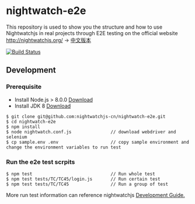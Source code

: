 # nightwatch-e2e
This repository is used to show you the structure and how to use Nightwatchjs in real projects through E2E testing on the official website http://nightwatchjs.org/ -> [中文版本](https://github.com/nightwatchjs-cn/nightwatch-e2e/blob/master/README.CN.md)

[![Build Status](https://travis-ci.org/nightwatchjs-cn/nightwatch-e2e.svg?branch=master)](https://travis-ci.org/nightwatchjs-cn/nightwatch-e2e)

Development
-----------

### Prerequisite

* Install Node.js > 8.0.0 [Download](https://nodejs.org/en/download/)
* Install JDK 8 [Download](http://www.oracle.com/technetwork/java/javase/downloads/jdk8-downloads-2133151.html)
```
$ git clone git@github.com:nightwatchjs-cn/nightwatch-e2e.git
$ cd nightwatch-e2e
$ npm install
$ node nightwatch.conf.js               // download webdriver and selenium
$ cp sample.env .env                    // copy sample environment and change the environment variables to run test
```

### Run the e2e test scrpits
```
$ npm test                              // Run whole test
$ npm test tests/TC/TC45/login.js       // Run certain test
$ npm test tests/TC/TC45                // Run a group of test
```
More run test information can reference nightwatchjs [Development Guide.](http://nightwatchjs.org/guide/#running-tests)

